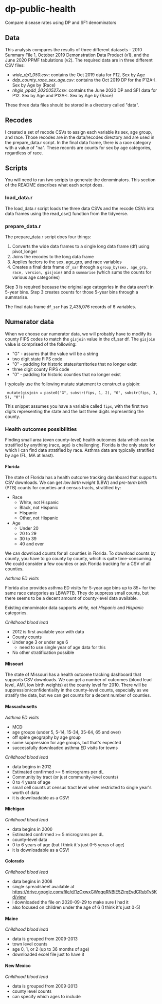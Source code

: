 # dp-public-health
Compare disease rates using DP and SF1 denominators

## Data 
This analysis compares the results of three different datasets - 2010 Summary File 1, October 2019 Demonstration Data Product (v1), and the June 2020 PPMF tabulations (v2). The required data are in three different CSV files:

- _wide_dp1_050.csv_: contains the Oct 2019 data for P12. Sex by Age
- _ddp_county_race_sex_age.csv_: contains the Oct 2019 DP for the P12A-I. Sex by Age by (Race) 
- _nhgis_ppdd_20200527.csv_: contains the June 2020 DP and SF1 data for P12. Sex by Age and P12A-I. Sex by Age by (Race)

These three data files should be stored in a directory called "data". 

## Recodes 
I created a set of recode CSVs to assign each variable its sex, age group, and race. Those recodes are in the data/recodes directory and are used in the prepare_data.r script. In the final data frame, there is a race category with a value of "na". These records are counts for sex by age categories, regardless of race.

## Scripts 
You will need to run two scripts to generate the denominators. This section of the README describes what each script does.

### load_data.r
The load_data.r script loads the three data CSVs and the recode CSVs into data frames using the read_csv() function from the tidyverse. 

### prepare_data.r 
The prepare_data.r script does four things:

1. Converts the wide data frames to a single long data frame (df) using pivot_longer
2. Joins the recodes to the long data frame
3. Applies factors to the sex, age_grp, and race variables 
4. Creates a final data frame `df_sar` through a `group_by(sex, age_grp, race, version, gisjoin)` and a `summarise` (which sums the counts for various age categories)

Step 3 is required because the original age categories in the data aren't in 5-year bins. Step 3 creates counts for those 5-year bins through a summarise.

The final data frame `df_sar` has 2,435,076 records of 6 variables.

## Numerator data
When we choose our numerator data, we will probably have to modify its county FIPS codes to match the `gisjoin` value in the df_sar df. The `gisjoin` value is comprised of the following:

- "G" - assures that the value will be a string
- two digit state FIPS code
- "0" - padding for historic states/territories that no longer exist 
- three digit county FIPS code
- "0" - padding for historic counties that no longer exist 

I typically use the following mutate statement to construct a gisjoin:

` mutate(gisjoin = paste0("G", substr(fips, 1, 2), "0", substr(fips, 3, 5), "0"))`

This snippet assumes you have a variable called `fips`, with the first two digits representing the state and the last three digits representing the county. 

### Health outcomes possibilities 

Finding small area (even county-level) health outcomes data which can be stratified by anything (race, age) is challenging. Florida is the only state for which I can find data stratified by race. Asthma data are typically stratified by age (FL, MA at least). 

#### Florida
The state of Florida has a health outcome tracking dashboard that supports CSV downloads. We can get _low birth weight_ (LBW) and _pre-term birth_ (PTB) counts for counties and census tracts, stratified by:

- Race
  - White, not Hispanic 
  - Black, not Hispanic 
  - Hispanic
  - Other, not Hispanic
- Age
  - Under 20
  - 20 to 29
  - 30 to 39
  - 40 and over
  
We can download counts for all counties in Florida. To download counts by county, you have to go county by county, which is quite time-consuming. We could consider a few counties or ask Florida tracking for a CSV of all counties. 

_Asthma ED visits_

Florida also provides asthma ED visits for 5-year age bins up to 85+ for the same race categories as LBW/PTB. They do suppress small counts, but there seems to be a decent amount of county-level data available. 

Existing denominator data supports _white, not Hispanic_ and _Hispanic_ categories.   

_Childhood blood lead_

- 2012 is first available year with data 
- County counts
- Under age 3 or under age 6
  - need to use single year of age data for this
- No other stratification possible

#### Missouri 
The state of Missouri has a health outcome tracking dashboard that supports CSV downloads. We can get a number of outcomes (blood lead level, AMI, low birth weights) at the county level for 2010. There will be suppression/confidentiality in the county-level counts, especially as we stratify the data, but we can get counts for a decent number of counties. 

#### Massachusetts 

_Asthma ED visits_ 

- MCD 
- age groups (under 5, 5-14, 15-34, 35-64, 65 and over)
- off spine geography by age group
- some suppression for age groups, but that's expected
- successfully downloaded asthma ED visits for towns 

_Childhood blood lead_ 

- data begins in 2012
- Estimated confirmed >= 5 micrograms per dL
- Community by tract (or just community-level counts)
- 0 to 4 years of age 
- small cell counts at census tract level when restricted to single year's worth of data
- it is downloadable as a CSV!

#### Michigan 

_Childhood blood lead_ 

- data begins in 2000
- Estimated confirmed >= 5 micrograms per dL
- county-level data
- 0 to 6 years of age (but I think it's just 0-5 yeras of age)
- it is downloadable as a CSV!

#### Colorado 

_Childhood blood lead_

- data begins in 2008
- single spreadsheet available at https://drive.google.com/file/d/1zOxwxGWqqqRNBiE5ZIrqEvdCRubTv5Kd/view
- I downloaded the file on 2020-09-29 to make sure I had it
- also focused on children under the age of 6 (I think it's just 0-5)

#### Maine 

_Childhood blood lead_

- data is grouped from 2009-2013
- town level counts 
- age 0, 1, or 2 (up to 36 months of age)
- downloaded excel file just to have it

#### New Mexico 

_Childhood blood lead_

- data is grouped from 2009-2013
- county level counts 
- can specify which ages to include






